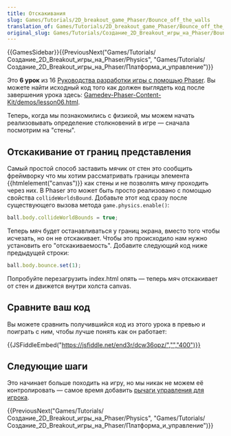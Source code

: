 ```yaml
---
title: Отскакивания
slug: Games/Tutorials/2D_breakout_game_Phaser/Bounce_off_the_walls
translation_of: Games/Tutorials/2D_breakout_game_Phaser/Bounce_off_the_walls
original_slug: Games/Tutorials/Создание_2D_Breakout_игры_на_Phaser/Bounce_off_the_walls
---
```


{{GamesSidebar}}{{PreviousNext("Games/Tutorials/Создание_2D_Breakout_игры_на_Phaser/Physics", "Games/Tutorials/Создание_2D_Breakout_игры_на_Phaser/Платформа_и_управление")}}

Это **6 урок** из 16 [Руководства разработки игры с помощью Phaser](/ru/docs/Games/Tutorials/%D0%A1%D0%BE%D0%B7%D0%B4%D0%B0%D0%BD%D0%B8%D0%B5_2D_Breakout_%D0%B8%D0%B3%D1%80%D1%8B_%D0%BD%D0%B0_Phaser). Вы можете найти исходный код того как должен выглядеть код после завершения урока здесь: [Gamedev-Phaser-Content-Kit/demos/lesson06.html](https://github.com/end3r/Gamedev-Phaser-Content-Kit/blob/gh-pages/demos/lesson06.html).

Теперь, когда мы познакомились с физикой, мы можем начать реализовывать определение столкновений в игре — сначала посмотрим на "стены".

## Отскакивание от границ представления

Самый простой способ заставить мячик от стен это сообщить фреймворку что мы хотим рассматривать границы элемента {{htmlelement("canvas")}} как стены и не позволять мячу проходить через них. В Phaser это может быть просто реализовано с помощью свойства `collideWorldsBound`. Добавьте этот код сразу после существующего вызова метода `game.physics.enable()`:

```js
ball.body.collideWorldBounds = true;
```

Теперь мяч будет останавливаться у границ экрана, вместо того чтобы исчезать, но он не отскакивает. Чтобы это происходило нам нужно установить его "отскакиваемость". Добавите следующий код ниже предыдущей строки:

```js
ball.body.bounce.set(1);
```

Попробуйте перезагрузить index.html опять — теперь мяч отскакивает от стен и движется внутри холста canvas.

## Сравните ваш код

Вы можете сравнить получившийся код из этого урока в превью и поиграть с ним, чтобы лучше понять как он работает:

{{JSFiddleEmbed("https://jsfiddle.net/end3r/dcw36opz/","","400")}}

## Следующие шаги

Это начинает больше походить на игру, но мы никак не можем её контролировать — самое время добавить [рычаги управления для игрока](/ru/docs/Games/Tutorials/%D0%A1%D0%BE%D0%B7%D0%B4%D0%B0%D0%BD%D0%B8%D0%B5_2D_Breakout_%D0%B8%D0%B3%D1%80%D1%8B_%D0%BD%D0%B0_Phaser/%D0%9F%D0%BB%D0%B0%D1%82%D1%84%D0%BE%D1%80%D0%BC%D0%B0_%D0%B8_%D1%83%D0%BF%D1%80%D0%B0%D0%B2%D0%BB%D0%B5%D0%BD%D0%B8%D0%B5).

{{PreviousNext("Games/Tutorials/Создание_2D_Breakout_игры_на_Phaser/Physics", "Games/Tutorials/Создание_2D_Breakout_игры_на_Phaser/Платформа_и_управление")}}
